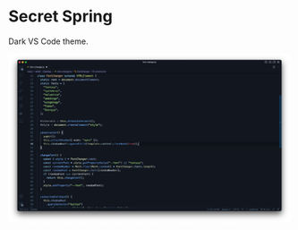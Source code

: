 # Secret Spring

Dark VS Code theme.

![secretspring theme TypeScript](https://github.com/wtype/secretspring/raw/master/images/Code%20Sample.png)
